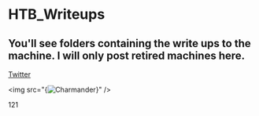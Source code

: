 # HTB_Writeups

## You'll see folders containing the write ups to the machine. I will only post retired machines here. 


[Twitter](https://twitter.com)


\<img src="{![Charmander](https://user-images.githubusercontent.com/110210595/185780113-91a5f6cc-9cfb-427f-8e78-30a13ee675a2.png)}" />



[1]: https://en.wikipedia.org/wiki/Hobbit#Lifestyle "Hobbit lifestyles"

121
